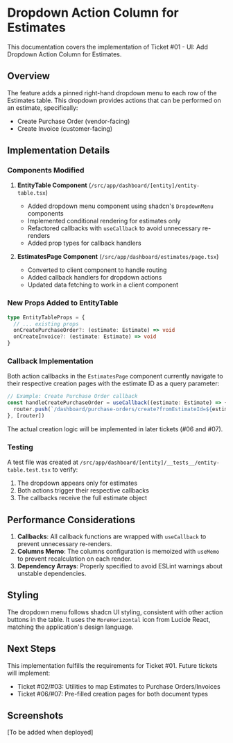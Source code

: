 # Dropdown Action Column for Estimates

This documentation covers the implementation of Ticket #01 - UI: Add Dropdown Action Column for Estimates.

## Overview

The feature adds a pinned right-hand dropdown menu to each row of the Estimates table. This dropdown provides actions that can be performed on an estimate, specifically:

- Create Purchase Order (vendor-facing)
- Create Invoice (customer-facing)

## Implementation Details

### Components Modified

1. **EntityTable Component** (`/src/app/dashboard/[entity]/entity-table.tsx`)
   - Added dropdown menu component using shadcn's `DropdownMenu` components
   - Implemented conditional rendering for estimates only
   - Refactored callbacks with `useCallback` to avoid unnecessary re-renders
   - Added prop types for callback handlers

2. **EstimatesPage Component** (`/src/app/dashboard/estimates/page.tsx`)
   - Converted to client component to handle routing
   - Added callback handlers for dropdown actions
   - Updated data fetching to work in a client component

### New Props Added to EntityTable

```typescript
type EntityTableProps = {
  // ... existing props
  onCreatePurchaseOrder?: (estimate: Estimate) => void
  onCreateInvoice?: (estimate: Estimate) => void
}
```

### Callback Implementation

Both action callbacks in the `EstimatesPage` component currently navigate to their respective creation pages with the estimate ID as a query parameter:

```typescript
// Example: Create Purchase Order callback
const handleCreatePurchaseOrder = useCallback((estimate: Estimate) => {
  router.push(`/dashboard/purchase-orders/create?fromEstimateId=${estimate.Id}`)
}, [router])
```

The actual creation logic will be implemented in later tickets (#06 and #07).

### Testing

A test file was created at `/src/app/dashboard/[entity]/__tests__/entity-table.test.tsx` to verify:

1. The dropdown appears only for estimates
2. Both actions trigger their respective callbacks
3. The callbacks receive the full estimate object

## Performance Considerations

1. **Callbacks**: All callback functions are wrapped with `useCallback` to prevent unnecessary re-renders.
2. **Columns Memo**: The columns configuration is memoized with `useMemo` to prevent recalculation on each render.
3. **Dependency Arrays**: Properly specified to avoid ESLint warnings about unstable dependencies.

## Styling

The dropdown menu follows shadcn UI styling, consistent with other action buttons in the table. It uses the `MoreHorizontal` icon from Lucide React, matching the application's design language.

## Next Steps

This implementation fulfills the requirements for Ticket #01. Future tickets will implement:

- Ticket #02/#03: Utilities to map Estimates to Purchase Orders/Invoices
- Ticket #06/#07: Pre-filled creation pages for both document types

## Screenshots

[To be added when deployed]
